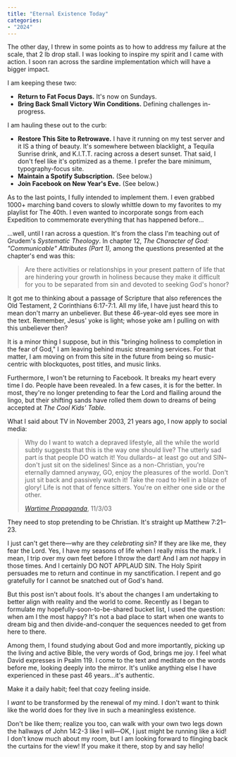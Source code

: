 ```yaml
---
title: "Eternal Existence Today"
categories:
- "2024"
---
```


The other day, I threw in some points as to how to address my failure at the scale, that 2 lb drop stall.  I was looking to inspire my spirit and I came with action.  I soon ran across the sardine implementation which will have a bigger impact.

I am keeping these two:

* **Return to Fat Focus Days.** It's now on Sundays.
* **Bring Back Small Victory Win Conditions.** Defining challenges in-progress.

I am hauling these out to the curb:

* **Restore This Site to Retrowave.** I have it running on my test server and it IS a thing of beauty.  It's somewhere between blacklight, a Tequila Sunrise drink, and K.I.T.T. racing across a desert sunset.  That said, I don't feel like it's optimized as a theme.  I prefer the bare minimum, typography-focus site.
* **Maintain a Spotify Subscription.** (See below.)
* **Join Facebook on New Year's Eve.** (See below.)

As to the last points, I fully intended to implement them.  I even grabbed 1000+ marching band covers to slowly whittle down to my favorites to my playlist for The 40th.  I even wanted to incorporate songs from each Expedition to commemorate everything that has happened before...

...well, until I ran across a question.  It's from the class I'm teaching out of Grudem's *Systematic Theology*.  In chapter 12, *The Character of God: "Communicable" Attributes (Part 1),* among the questions presented at the chapter's end was this:

> Are there activities or relationships in your present pattern of life that are hindering your growth in holiness because they make it difficult for you to be separated from sin and devoted to seeking God's honor?

It got me to thinking about a passage of Scripture that also references the Old Testament, 2 Corinthians 6:17-7:1. All my life, I have just heard this to mean don't marry an unbeliever.  But these 46-year-old eyes see more in the text.  Remember, Jesus' yoke is light; whose yoke am I pulling on with this unbeliever then?  

It is a minor thing I suppose, but in this "bringing holiness to completion in the fear of God," I am leaving behind music streaming services.  For that matter, I am moving on from this site in the future from being so music-centric with blockquotes, post titles, and music links.

Furthermore, I won't be returning to Facebook.  It breaks my heart every time I do.  People have been revealed.  In a few cases, it is for the better.  In most, they're no longer pretending to fear the Lord and flailing around the lingo, but their shifting sands have rolled them down to dreams of being accepted at *The Cool Kids' Table.*  

What I said about TV in November 2003, 21 years ago, I now apply to social media: 

> Why do I want to watch a depraved lifestyle, all the while the world subtly suggests that this is the way one should live? The utterly sad part is that people DO watch it! You dullards– at least go out and SIN– don't just sit on the sidelines! Since as a non-Christian, you're eternally damned anyway, GO, enjoy the pleasures of the world. Don't just sit back and passively watch it! Take the road to Hell in a blaze of glory! Life is not that of fence sitters. You're on either one side or the other.
>
> [*Wartime Propaganda*](/2003-11-03-wartime-propaganda/), 11/3/03

They need to stop pretending to be Christian.  It's straight up Matthew 7:21–23.

I just can't get there—why are they *celebrating* sin?  If they are like me, they fear the Lord.  Yes, I have my seasons of life when I really miss the mark.  I mean, I trip over my own feet before I throw the dart!  And I am *not* happy in those times.  And I certainly DO NOT APPLAUD SIN.  The Holy Spirit persuades me to return and continue in my sanctification.  I repent and go gratefully for I cannot be snatched out of God's hand. 

But this post isn't about fools.  It's about the changes I am undertaking to better align with reality and the world to come.  Recently as I began to formulate my hopefully-soon-to-be-shared bucket list, I used the question: when am I the most happy?  It's not a bad place to start when one wants to dream big and then divide-and-conquer the sequences needed to get from here to there.  

Among them, I found studying about God and more importantly, picking up the living and active Bible, the very words of God, brings me joy.  I feel what David expresses in Psalm 119.  I come to the text and meditate on the words before me, looking deeply into the mirror.  It's unlike anything else I have experienced in these past 46 years...it's authentic.  

Make it a daily habit; feel that cozy feeling inside.  

I *want* to be transformed by the renewal of my mind.  I don't want to think like the world does for they live in such a meaningless existence.

Don't be like them; realize you too, can walk with your own two legs down the hallways of John 14:2-3 like I will—OK, I just might be running like a kid!  I don't know much about my room, but I am looking forward to flinging back the curtains for the view!  If you make it there, stop by and say hello!
